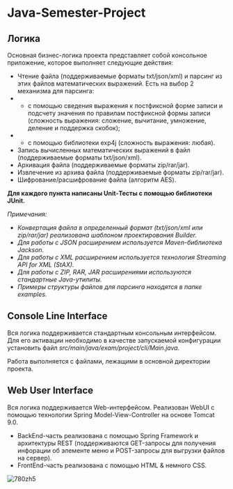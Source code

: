 # Java-Semester-Project
## Логика
Основная бизнес-логика проекта представляет собой консольное приложение, которое выполняет следующие действия:
* Чтение файла (поддерживаемые форматы txt/json/xml) и парсинг из этих файлов математических выражений. Есть на выбор 2 механизма для парсинга: 
* * с помощью сведения выражения к постфиксной форме записи и подсчету значения по правилам постфиксной формы записи (сложность выражения: сложение, вычитание, умножение, деление и поддержка скобок);
* * с помощью библиотеки exp4j (сложность выражения: любая).
* Запись вычисленных математических выражений в файл (поддерживаемые форматы txt/json/xml).
* Архивация файла (поддерживаемые форматы zip/rar/jar).
* Извлечение из архива файла (поддерживаемые форматы zip/rar/jar).
* Шифрование/расшифрование файла (алгоритм AES).

**Для каждого пункта написаны Unit-Тесты с помощью библиотеки JUnit.**

_Примечания:_
* _Конвертация файла в определенный формат (txt/json/xml или zip/rar/jar) реализована шаблоном проектирования Builder._
* _Для работы с JSON расширением используется Maven-библиотека Jackson._
* _Для работы с XML расширением используется технология Streaming API for XML (StAX)._
* _Для работы с ZIP, RAR, JAR расширениями используются стандартные Java-утилиты._
* _Примеры структуры файлов для парсинга находятся в папке examples._

## Console Line Interface
Вся логика поддерживается стандартным консольным интерфейсом. Для его активации необходимо в качестве запускаемой конфигурации установить файл _src/main/java/exam/project/cli/Main.java_. 

Работа выполняется с файлами, лежащими в основной директории проекта.

## Web User Interface
Вся логика поддерживается Web-интерфейсом. Реализован WebUI с помощью технологии Spring Model-View-Controller на основе Tomcat 9.0. 
* BackEnd-часть реализована с помощью Spring Framework и архитектуры REST (поддерживаются GET-запросы для получения инфорации об элементе меню и POST-запросы для выгрузки файлов на сервер).
* FrontEnd-часть реализована с помощью HTML & немного CSS.

![780zh5](https://user-images.githubusercontent.com/93089691/213475088-afc046ac-e88b-4bae-b05e-3eb37a27cf56.gif)


